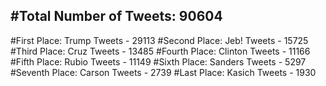 #Total Number of Tweets: 90604 
---
#First Place: Trump Tweets - 29113
#Second Place: Jeb! Tweets - 15725
#Third Place: Cruz Tweets - 13485
#Fourth Place: Clinton Tweets - 11166
#Fifth Place: Rubio Tweets - 11149
#Sixth Place: Sanders Tweets - 5297
#Seventh Place: Carson Tweets - 2739
#Last Place: Kasich Tweets - 1930
